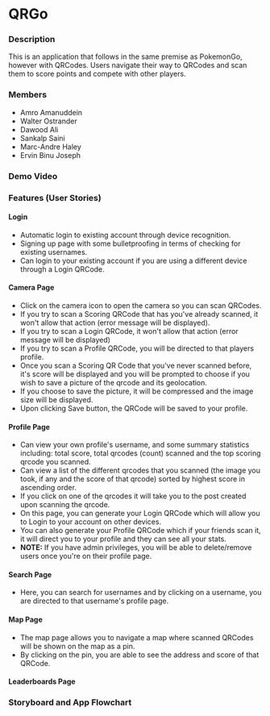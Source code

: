 # QRGo #

### Description ###
This is an application that follows in the same premise as PokemonGo, however with QRCodes. Users navigate their way to QRCodes and scan them to score points and compete with other players.

### Members ### 
- Amro Amanuddein
- Walter Ostrander
- Dawood Ali
- Sankalp Saini
- Marc-Andre Haley
- Ervin Binu Joseph

### Demo Video ###



### Features (User Stories) ###

#### Login ####
- Automatic login to existing account through device recognition.
- Signing up page with some bulletproofing in terms of checking for existing usernames.
- Can login to your existing account if you are using a different device through a Login QRCode.

#### Camera Page #####
- Click on the camera icon to open the camera so you can scan QRCodes.
- If you try to scan a Scoring QRCode that has you've already scanned, it won't allow that action (error message will be displayed).
- If you try to scan a Login QRCode, it won't allow that action (error message will be displayed)
- If you try to scan a Profile QRCode, you will be directed to that players profile.
- Once you scan a Scoring QR Code that you've never scanned before, it's score will be displayed and you will be prompted to choose if you wish to save a picture of the qrcode and its geolocation.
- If you choose to save the picture, it will be compressed and the image size will be displayed.
- Upon clicking Save button, the QRCode will be saved to your profile.

#### Profile Page ####
- Can view your own profile's username, and some summary statistics including: total score, total qrcodes (count) scanned and the top scoring qrcode you scanned.
- Can view a list of the different qrcodes that you scanned (the image you took, if any and the score of that qrcode) sorted by highest score in ascending order.
- If you click on one of the qrcodes it will take you to the post created upon scanning the qrcode.
- On this page, you can generate your Login QRCode which will allow you to Login to your account on other devices.
- You can also generate your Profile QRCode which if your friends scan it, it will direct you to your profile and they can see all your stats.
- **NOTE:** If you have admin privileges, you will be able to delete/remove users once you're on their profile page. 

#### Search Page ####
- Here, you can search for usernames and by clicking on a username, you are directed to that username's profile page.

#### Map Page ####
- The map page allows you to navigate a map where scanned QRCodes will be shown on the map as a pin.
- By clicking on the pin, you are able to see the address and score of that QRCode.

#### Leaderboards Page ####



### Storyboard and App Flowchart ###
